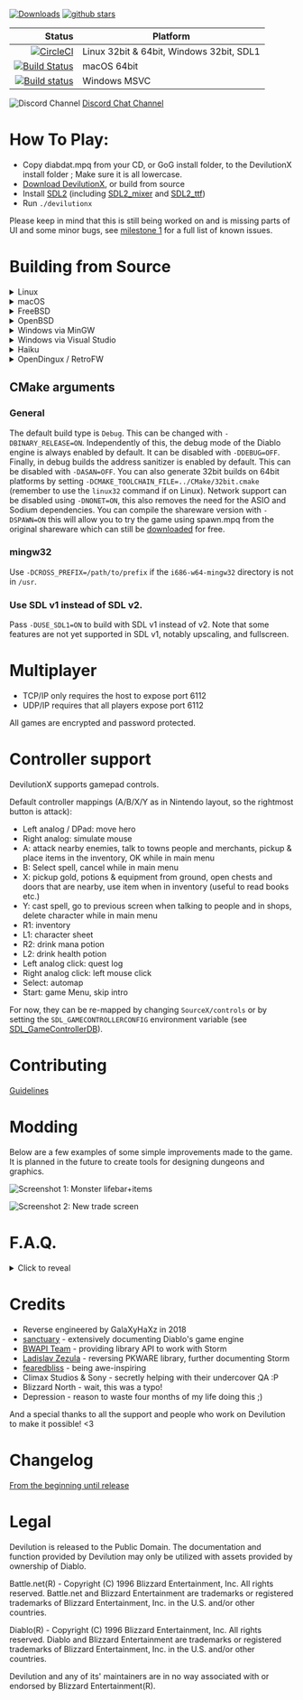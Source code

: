 [![Downloads](https://img.shields.io/github/downloads/diasurgical/devilutionX/total.svg)](https://github.com/diasurgical/devilutionX/releases)
[![github stars](https://img.shields.io/github/stars/diasurgical/devilutionX.svg)](https://github.com/diasurgical/devilutionX/stargazers)

Status | Platform
---:| ---
[![CircleCI](https://circleci.com/gh/diasurgical/devilutionX.svg?style=svg)](https://circleci.com/gh/diasurgical/devilutionX) | Linux 32bit & 64bit, Windows 32bit, SDL1
[![Build Status](https://travis-ci.org/diasurgical/devilutionX.svg?branch=master)](https://travis-ci.org/diasurgical/devilutionX) | macOS 64bit
[![Build status](https://ci.appveyor.com/api/projects/status/1a0jus2372qvksht?svg=true)](https://ci.appveyor.com/project/AJenbo/devilutionx) | Windows MSVC

![Discord Channel](https://avatars3.githubusercontent.com/u/1965106?s=16&v=4) [Discord Chat Channel](https://discord.gg/aQBQdDe)

# How To Play:
 - Copy diabdat.mpq from your CD, or GoG install folder, to the DevilutionX install folder ; Make sure it is all lowercase.
 - [Download DevilutionX](https://github.com/diasurgical/devilutionX/releases), or build from source
 - Install [SDL2](https://www.libsdl.org/download-2.0.php) (including [SDL2_mixer](https://www.libsdl.org/projects/SDL_mixer/) and [SDL2_ttf](https://www.libsdl.org/projects/SDL_ttf/))
 - Run `./devilutionx`

Please keep in mind that this is still being worked on and is missing parts of UI and some minor bugs, see [milestone 1](https://github.com/diasurgical/devilutionX/milestone/1) for a full list of known issues.

# Building from Source
<details><summary>Linux</summary>

### Installing dependencies on Debian and Ubuntu
```
sudo apt-get install cmake g++ libsdl2-mixer-dev libsdl2-ttf-dev libsodium-dev
```
### Installing dependencies on Fedora
```
sudo dnf install cmake glibc-devel SDL2-devel SDL2_ttf-devel SDL2_mixer-devel libsodium-devel libasan libubsan
```
### Compiling
```
cd build
cmake ..
cmake --build . -j $(nproc)
```
</details>

<details><summary>macOS</summary>

Make sure you have [Homebrew](https://brew.sh/) installed, then run:

```
brew bundle
cd build
cmake ..
cmake --build . -j $(sysctl -n hw.physicalcpu)
```
</details>
<details><summary>FreeBSD</summary>

### Installing dependencies
```
pkg install cmake sdl2_mixer sdl2_ttf libsodium
```
### Compiling
```
cd build
cmake ..
cmake --build . -j $(sysctl -n hw.ncpu)
```
</details>

<details><summary>OpenBSD</summary>

### Installing dependencies
```
pkg_add cmake sdl2-mixer sdl2-ttf libsodium gmake
```
### Compiling
```
cd build
cmake -DCMAKE_MAKE_PROGRAM=gmake ..
cmake --build . -j $(sysctl -n hw.ncpuonline)
```
</details>

<details><summary>Windows via MinGW</summary>

### Installing dependencies on WSL, Debian and Ubuntu

Download and place the 32bit MinGW Development Libraries of [SDL2](https://www.libsdl.org/download-2.0.php), [SDL2_mixer](https://www.libsdl.org/projects/SDL_mixer/), [SDL2_ttf](https://www.libsdl.org/projects/SDL_ttf/) and [Libsodium](https://github.com/jedisct1/libsodium/releases) in `/usr/i686-w64-mingw32`.

```
sudo apt-get install cmake gcc-mingw-w64-i686 g++-mingw-w64-i686
```
### Compiling
```
cd build
cmake -DCMAKE_TOOLCHAIN_FILE=../CMake/mingwcc.cmake ..
cmake --build . -j $(nproc)
```
</details>
<details><summary>Windows via Visual Studio</summary>

### Installing dependencies
Make sure to install the `C++ CMake tools for Windows` component for Visual Studio.

* **Using vcpkg (recommended)**
1. Install vcpkg following the instructions from https://github.com/microsoft/vcpkg#quick-start.

	Don't forget to perform _user-wide integration_ step for additional convenience.
2. Install required dependencies by executing the following command (via cmd or powershell):

	`vcpkg install sdl2:x86-windows sdl2-mixer:x86-windows sdl2-ttf:x86-windows libsodium:x86-windows`

	_Note: this command installs libraries compiled for x86 but it's not hard to do the same for x64 libraries if you need it_

* **Manually**
1. Download and place the 32bit MSVC Development Libraries of [SDL2](https://www.libsdl.org/download-2.0.php), [SDL2_mixer](https://www.libsdl.org/projects/SDL_mixer/), [SDL2_ttf](https://www.libsdl.org/projects/SDL_ttf/) and [Libsodium](https://github.com/jedisct1/libsodium/releases) in `%USERPROFILE%\AppData\Local\Microsoft\WindowsApps\`.
2. If dependencies are not found or you wish to place them in other location - configure required path variables in _"Manage Configurations..."_ dialog inside Visual Studio or in _cmake-gui_.

### Compiling

* **Through Open->CMake in Visual Studio**
1. Go to `File -> Open -> CMake`, select `CMakeLists.txt` from the project root.
2. Select `Build devilution.exe` from the `Build` menu.

	_Note: By default Visual Studio only creates configuration x64-Debug, to add the new configuration (e.g. x86-Debug) please click "Manage Configurations..." in combo box on the top and then on button with green plus to add a new configuration_

* **Through cmake-gui**

1. Input the path to devilutionx source directory at `Where is the source code:` field.
2. Input the path where the binaries would be placed at `Where to build the binaries:` field. If you want to place them inside source directory it's preferable to do so inside directory called `build` to avoid the binaries being added to the source tree.
3. It's recommended to input `Win32` in `Optional Platform for Generator`, otherwise it will default to x64 build.
4. In case you're using `vcpkg` select `Specify toolchain file for cross-compiling` and select the file `scripts/buildsystems/vcpkg.cmake` from `vcpkg` directory otherwise just go with `Use default native compilers`.
5. In case you need to select any paths to dependencies manually do this right in cmake-gui window.
6. Press `Generate` and open produced `.sln` file using Visual Studio.
7. Use build/debug etc. commands inside Visual Studio Solution like with any normal Visual Studio project.
</details>

<details><summary>Haiku</summary>

### Installing dependencies on 32 bit Haiku
```
pkgman install cmake_x86 devel:libsdl2_x86 devel:libsdl2_mixer_x86 devel:libsdl2_ttf_x86 devel:libsodium_x86
```
### Installing dependencies on 64 bit Haiku
```
pkgman install cmake devel:libsdl2 devel:libsdl2_mixer devel:libsdl2_ttf devel:libsodium
```
### Compiling on 32 bit Haiku
```
cd build
setarch x86 #Switch to secondary compiler toolchain (GCC8+)
cmake ..
cmake --build . -j $(nproc)
```
### Compiling on 64 bit Haiku
No setarch required, as there is no secondary toolchain on x86_64, and the primary is GCC8+
```
cd build
cmake ..
cmake --build . -j $(nproc)
```
</details>

<details><summary>OpenDingux / RetroFW</summary>

DevilutionX uses buildroot to build packages for OpenDingux and RetroFW.

The build script does the following:

1. Downloads and configures the buildroot if necessary.
2. Builds the executable (using CMake).
3. Packages the executable and all related resources into an `.ipk` package.

The buildroot uses ~4 GiB of disk space and can take almost an hour to build.

For OpenDingux builds `mksquashfs` needs to be installed.

### RetroFW (RS97, RG300, LDK)

The RetroFW build uses the buildroot at `$HOME/buildroot-2018.02.9-retrofw`.

~~~ bash
Packaging/OpenDingux/build-retrofw.sh
~~~

### OpenDingux (RG350, GCW0)

This OpenDingux build uses the buildroot at `$HOME/buildroot-rg350-devilutionx`.

~~~ bash
Packaging/OpenDingux/build-rg350.sh
~~~


### Old OpenDingux (RS90)

This OpenDingux build uses the buildroot at `$HOME/buildroot-rs90-devilutionx`.

~~~ bash
Packaging/OpenDingux/build-rs90.sh
~~~


</details>

## CMake arguments
### General
The default build type is `Debug`. This can be changed with `-DBINARY_RELEASE=ON`. Independently of this, the debug mode of the Diablo engine is always enabled by default. It can be disabled with `-DDEBUG=OFF`. Finally, in debug builds the address sanitizer is enabled by default. This can be disabled with `-DASAN=OFF`.
You can also generate 32bit builds on 64bit platforms by setting `-DCMAKE_TOOLCHAIN_FILE=../CMake/32bit.cmake` (remember to use the `linux32` command if on Linux).
Network support can be disabled using `-DNONET=ON`, this also removes the need for the ASIO and Sodium dependencies.
You can compile the shareware version with `-DSPAWN=ON` this will allow you to try the game using spawn.mpq from the original shareware which can still be [downloaded](http://ftp.blizzard.com/pub/demos/diablosw.exe) for free.

### mingw32
Use `-DCROSS_PREFIX=/path/to/prefix` if the `i686-w64-mingw32` directory is not in `/usr`.
### Use SDL v1 instead of SDL v2.
Pass `-DUSE_SDL1=ON` to build with SDL v1 instead of v2.
Note that some features are not yet supported in SDL v1, notably upscaling, and fullscreen.

# Multiplayer
 - TCP/IP only requires the host to expose port 6112
 - UDP/IP requires that all players expose port 6112

All games are encrypted and password protected.

# Controller support

DevilutionX supports gamepad controls.

Default controller mappings (A/B/X/Y as in Nintendo layout, so the rightmost button is attack):

- Left analog / DPad: move hero
- Right analog: simulate mouse
- A: attack nearby enemies, talk to towns people and merchants, pickup & place items in the inventory, OK while in main menu
- B: Select spell, cancel while in main menu
- X: pickup gold, potions & equipment from ground, open chests and doors that are nearby, use item when in inventory (useful to read books etc.)
- Y: cast spell, go to previous screen when talking to people and in shops, delete character while in main menu
- R1: inventory
- L1: character sheet
- R2: drink mana potion
- L2: drink health potion
- Left analog click: quest log
- Right analog click: left mouse click
- Select: automap
- Start: game Menu, skip intro

For now, they can be re-mapped by changing `SourceX/controls` or by setting the `SDL_GAMECONTROLLERCONFIG` environment
variable (see
[SDL_GameControllerDB](https://github.com/gabomdq/SDL_GameControllerDB)).

# Contributing
[Guidelines](docs/CONTRIBUTING.md)

# Modding
Below are a few examples of some simple improvements made to the game. It is planned in the future to create tools for designing dungeons and graphics.

![Screenshot 1: Monster lifebar+items](https://github.com/diasurgical/scalpel/blob/master/screens/mod1.png)

![Screenshot 2: New trade screen](https://github.com/diasurgical/scalpel/blob/master/screens/mod2.png)

# F.A.Q.
<details><summary>Click to reveal</summary>

> Wow, does this mean I can download and play Diablo for free now?

No, you'll need access to the data from the original game. If you don't have an original CD then you can [buy Diablo from GoG.com](https://www.gog.com/game/diablo). Alternatively you can also use `spawn.mpq` from the [http://ftp.blizzard.com/pub/demos/diablosw.exe](shareware) version and compile the with the SPAWN flag defined.
> Cool, so I fired your mod up, but there's no 1080p or new features?

We're working on it.
> What about Hellfire?

Hellfire was a bit of a flop on the developer's part. Support may come in the future once the base game is finished.
</details>

# Credits
- Reverse engineered by GalaXyHaXz in 2018
- [sanctuary](https://github.com/sanctuary) - extensively documenting Diablo's game engine
- [BWAPI Team](https://github.com/bwapi) - providing library API to work with Storm
- [Ladislav Zezula](https://github.com/ladislav-zezula) - reversing PKWARE library, further documenting Storm
- [fearedbliss](https://github.com/fearedbliss) - being awe-inspiring
- Climax Studios & Sony - secretly helping with their undercover QA :P
- Blizzard North - wait, this was a typo!
- Depression - reason to waste four months of my life doing this ;)

And a special thanks to all the support and people who work on Devilution to make it possible! <3

# Changelog
[From the beginning until release](docs/CHANGELOG.md)

# Legal
Devilution is released to the Public Domain. The documentation and function provided by Devilution may only be utilized with assets provided by ownership of Diablo.

Battle.net(R) - Copyright (C) 1996 Blizzard Entertainment, Inc. All rights reserved. Battle.net and Blizzard Entertainment are trademarks or registered trademarks of Blizzard Entertainment, Inc. in the U.S. and/or other countries.

Diablo(R) - Copyright (C) 1996 Blizzard Entertainment, Inc. All rights reserved. Diablo and Blizzard Entertainment are trademarks or registered trademarks of Blizzard Entertainment, Inc. in the U.S. and/or other countries.

Devilution and any of its' maintainers are in no way associated with or endorsed by Blizzard Entertainment(R).

